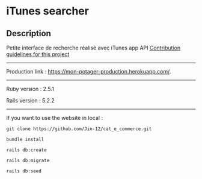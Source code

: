 # iTunes searcher

## Description 
 
Petite interface de recherche réalisé avec iTunes app API [Contribution guidelines for this project](https://affiliate.itunes.apple.com/resources/documentation/itunes-store-web-service-search-api/)

---

Production link : https://mon-potager-production.herokuapp.com/.

---

Ruby version : 2.5.1

Rails version : 5.2.2

---

If you want to use the website in local :

``` git clone https://github.com/Jin-12/cat_e_commerce.git ```

``` bundle install ```

``` rails db:create ```

``` rails db:migrate ```

``` rails db:seed ```
